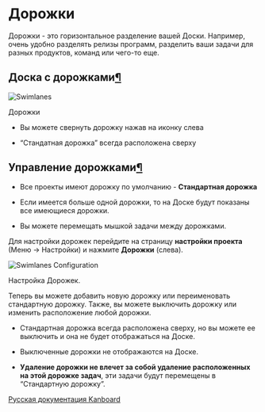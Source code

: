 Дорожки
=======



Дорожки - это горизонтальное разделение вашей Доски. Например, очень удобно разделять релизы программ, разделить ваши задачи для разных продуктов, команд или чего-то еще.



Доска с дорожками[¶](#board-with-swimlanes "Ссылка на этот заголовок")
----------------------------------------------------------------------



![Swimlanes](screenshots/swimlanes.png)

Дорожки



-   Вы можете свернуть дорожку нажав на иконку слева



-   “Стандатная дорожка” всегда расположена сверху



Управление дорожками[¶](#managing-swimlanes "Ссылка на этот заголовок")
-----------------------------------------------------------------------



-   Все проекты имеют дорожку по умолчанию - **Стандартная дорожка**



-   Если имеется больше одной дорожки, то на Доске будут показаны все имеющиеся дорожки.



-   Вы можете перемещать мышкой задачи между дорожками.



Для настройки дорожек перейдите на страницу **настройки проекта** (Меню -\> Настройки) и нажмите **Дорожки** (слева).



![Swimlanes Configuration](screenshots/swimlane-configuration.png)

Настройка Дорожек.



Теперь вы можете добавить новую дорожку или переименовать стандартную дорожку. Также, вы можете выключить дорожку или изменить расположение любой дорожки.



-   Стандартная дорожка всегда расположена сверху, но вы можете ее выключить и она не будет отображаться на Доске.



-   Выключенные дорожки не отображаются на Доске.



-   **Удаление дорожки не влечет за собой удаление расположенных на этой дорожке задач**, эти задачи будут перемещены в “Стандартную дорожку”.



 



 



[Русская документация Kanboard](http://kanboard.ru/doc/)

